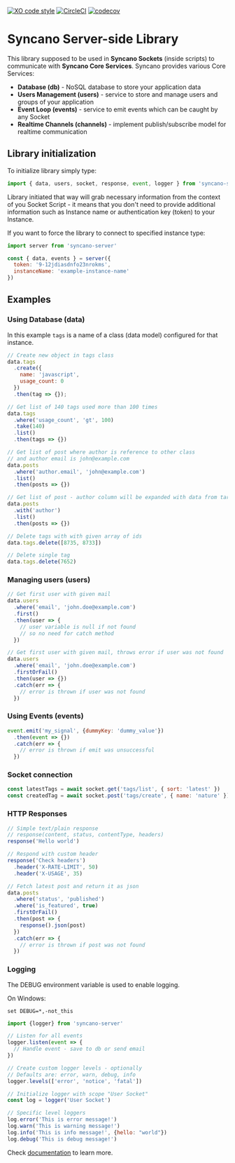 [![XO code style](https://img.shields.io/badge/code_style-XO-5ed9c7.svg)](https://github.com/sindresorhus/xo)   [![CircleCI](https://circleci.com/gh/Syncano/syncano-server-js/tree/devel.svg?style=shield&circle-token=0340c11444db6f3dc227cf310f4d8ff1bd90dee8)](https://circleci.com/gh/Syncano/syncano-server-js/tree/devel)
[![codecov](https://codecov.io/gh/Syncano/syncano-server-js/branch/devel/graph/badge.svg)](https://codecov.io/gh/Syncano/syncano-server-js)

# Syncano Server-side Library

This library supposed to be used in **Syncano Sockets** (inside scripts)
to communicate with **Syncano Core Services**. Syncano provides various Core Services:
- **Database (db)** - NoSQL database to store your application data
- **Users Management (users)** - service to store and manage users and groups of your application
- **Event Loop (events)** - service to emit events which can be caught by any Socket
- **Realtime Channels (channels)** - implement publish/subscribe model for realtime communication

## Library initialization

To initialize library simply type:
```js
import { data, users, socket, response, event, logger } from 'syncano-server'
```

Library initiated that way will grab necessary information from the context of you Socket Script - it means that you don't need to provide additional information such as Instance name or authentication key (token) to your Instance.

If you want to force the library to connect to specified instance type:
```js
import server from 'syncano-server'

const { data, events } = server({
  token: '9-12jdiasdnfo23nrokms',
  instanceName: 'example-instance-name'
})
```

## Examples

### Using Database (data)

In this example `tags` is a name of a class (data model) configured for that instance.

```js
// Create new object in tags class
data.tags
  .create({
    name: 'javascript',
    usage_count: 0
  })
  .then(tag => {});

// Get list of 140 tags used more than 100 times
data.tags
  .where('usage_count', 'gt', 100)
  .take(140)
  .list()
  .then(tags => {})

// Get list of post where author is reference to other class 
// and author email is john@example.com
data.posts
  .where('author.email', 'john@example.com')
  .list()
  .then(posts => {})

// Get list of post - author column will be expanded with data from target class
data.posts
  .with('author')
  .list()
  .then(posts => {})

// Delete tags with with given array of ids
data.tags.delete([8735, 8733])

// Delete single tag
data.tags.delete(7652)
```

### Managing users (users)

```js
// Get first user with given mail
data.users
  .where('email', 'john.doe@example.com')
  .first()
  .then(user => {
    // user variable is null if not found
    // so no need for catch method
  })

// Get first user with given mail, throws error if user was not found
data.users
  .where('email', 'john.doe@example.com')
  .firstOrFail()
  .then(user => {})
  .catch(err => {
    // error is thrown if user was not found
  })
```

### Using Events (events)

```js
event.emit('my_signal', {dummyKey: 'dummy_value'})
  .then(event => {})
  .catch(err => {
    // error is thrown if emit was unsuccessful
  })
```

### Socket connection 

```js
const latestTags = await socket.get('tags/list', { sort: 'latest' })
const createdTag = await socket.post('tags/create', { name: 'nature' })
```

### HTTP Responses

```js
// Simple text/plain response
// response(content, status, contentType, headers)
response('Hello world')

// Respond with custom header
response('Check headers')
  .header('X-RATE-LIMIT', 50)
  .header('X-USAGE', 35)

// Fetch latest post and return it as json
data.posts
  .where('status', 'published')
  .where('is_featured', true)
  .firstOrFail()
  .then(post => {
    response().json(post)
  })
  .catch(err => {
    // error is thrown if post was not found
  })
```

### Logging

The DEBUG environment variable is used to enable logging. 

On Windows:
```
set DEBUG=*,-not_this
```

```js
import {logger} from 'syncano-server'

// Listen for all events 
logger.listen(event => {
  // Handle event - save to db or send email 
})

// Create custom logger levels - optionally 
// Defaults are: error, warn, debug, info
logger.levels(['error', 'notice', 'fatal'])

// Initialize logger with scope "User Socket"
const log = logger('User Socket')

// Specific level loggers
log.error('This is error message!')
log.warn('This is warning message!')
log.info('This is info message!', {hello: "world"})
log.debug('This is debug message!')
```

Check [documentation](http://syncano.github.io/syncano-server-js/) to learn more.
